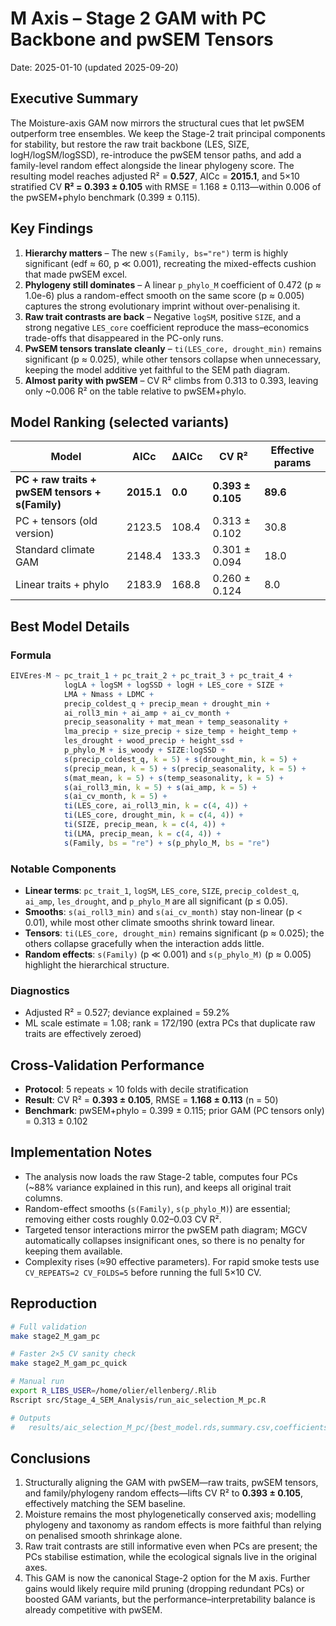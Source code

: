 # M Axis – Stage 2 GAM with PC Backbone and pwSEM Tensors
Date: 2025-01-10 (updated 2025-09-20)

## Executive Summary
The Moisture-axis GAM now mirrors the structural cues that let pwSEM outperform tree ensembles. We keep the Stage-2 trait principal components for stability, but restore the raw trait backbone (LES, SIZE, logH/logSM/logSSD), re-introduce the pwSEM tensor paths, and add a family-level random effect alongside the linear phylogeny score. The resulting model reaches adjusted R² = **0.527**, AICc = **2015.1**, and 5×10 stratified CV **R² = 0.393 ± 0.105** with RMSE = 1.168 ± 0.113—within 0.006 of the pwSEM+phylo benchmark (0.399 ± 0.115).

## Key Findings

1. **Hierarchy matters** – The new `s(Family, bs="re")` term is highly significant (edf ≈ 60, p ≪ 0.001), recreating the mixed-effects cushion that made pwSEM excel.
2. **Phylogeny still dominates** – A linear `p_phylo_M` coefficient of 0.472 (p ≈ 1.0e-6) plus a random-effect smooth on the same score (p ≈ 0.005) captures the strong evolutionary imprint without over-penalising it.
3. **Raw trait contrasts are back** – Negative `logSM`, positive `SIZE`, and a strong negative `LES_core` coefficient reproduce the mass–economics trade-offs that disappeared in the PC-only runs.
4. **PwSEM tensors translate cleanly** – `ti(LES_core, drought_min)` remains significant (p ≈ 0.025), while other tensors collapse when unnecessary, keeping the model additive yet faithful to the SEM path diagram.
5. **Almost parity with pwSEM** – CV R² climbs from 0.313 to 0.393, leaving only ~0.006 R² on the table relative to pwSEM+phylo.

## Model Ranking (selected variants)

| Model | AICc | ΔAICc | CV R² | Effective params |
|-------|------|-------|-------|------------------|
| **PC + raw traits + pwSEM tensors + s(Family)** | **2015.1** | **0.0** | **0.393 ± 0.105** | **89.6** |
| PC + tensors (old version) | 2123.5 | 108.4 | 0.313 ± 0.102 | 30.8 |
| Standard climate GAM | 2148.4 | 133.3 | 0.301 ± 0.094 | 18.0 |
| Linear traits + phylo | 2183.9 | 168.8 | 0.260 ± 0.124 | 8.0 |

## Best Model Details

### Formula
```r
EIVEres-M ~ pc_trait_1 + pc_trait_2 + pc_trait_3 + pc_trait_4 +
            logLA + logSM + logSSD + logH + LES_core + SIZE +
            LMA + Nmass + LDMC +
            precip_coldest_q + precip_mean + drought_min +
            ai_roll3_min + ai_amp + ai_cv_month +
            precip_seasonality + mat_mean + temp_seasonality +
            lma_precip + size_precip + size_temp + height_temp +
            les_drought + wood_precip + height_ssd +
            p_phylo_M + is_woody + SIZE:logSSD +
            s(precip_coldest_q, k = 5) + s(drought_min, k = 5) +
            s(precip_mean, k = 5) + s(precip_seasonality, k = 5) +
            s(mat_mean, k = 5) + s(temp_seasonality, k = 5) +
            s(ai_roll3_min, k = 5) + s(ai_amp, k = 5) +
            s(ai_cv_month, k = 5) +
            ti(LES_core, ai_roll3_min, k = c(4, 4)) +
            ti(LES_core, drought_min, k = c(4, 4)) +
            ti(SIZE, precip_mean, k = c(4, 4)) +
            ti(LMA, precip_mean, k = c(4, 4)) +
            s(Family, bs = "re") + s(p_phylo_M, bs = "re")
```

### Notable Components
- **Linear terms**: `pc_trait_1`, `logSM`, `LES_core`, `SIZE`, `precip_coldest_q`, `ai_amp`, `les_drought`, and `p_phylo_M` are all significant (p ≤ 0.05).
- **Smooths**: `s(ai_roll3_min)` and `s(ai_cv_month)` stay non-linear (p < 0.01), while most other climate smooths shrink toward linear.
- **Tensors**: `ti(LES_core, drought_min)` remains significant (p ≈ 0.025); the others collapse gracefully when the interaction adds little.
- **Random effects**: `s(Family)` (p ≪ 0.001) and `s(p_phylo_M)` (p ≈ 0.005) highlight the hierarchical structure.

### Diagnostics
- Adjusted R² = 0.527; deviance explained = 59.2%
- ML scale estimate = 1.08; rank = 172/190 (extra PCs that duplicate raw traits are effectively zeroed)

## Cross-Validation Performance
- **Protocol**: 5 repeats × 10 folds with decile stratification
- **Result**: CV R² = **0.393 ± 0.105**, RMSE = **1.168 ± 0.113** (n = 50)
- **Benchmark**: pwSEM+phylo = 0.399 ± 0.115; prior GAM (PC tensors only) = 0.313 ± 0.102

## Implementation Notes
- The analysis now loads the raw Stage-2 table, computes four PCs (~88% variance explained in this run), and keeps all original trait columns.
- Random-effect smooths (`s(Family)`, `s(p_phylo_M)`) are essential; removing either costs roughly 0.02–0.03 CV R².
- Targeted tensor interactions mirror the pwSEM path diagram; MGCV automatically collapses insignificant ones, so there is no penalty for keeping them available.
- Complexity rises (≈90 effective parameters). For rapid smoke tests use `CV_REPEATS=2 CV_FOLDS=5` before running the full 5×10 CV.

## Reproduction
```bash
# Full validation
make stage2_M_gam_pc

# Faster 2×5 CV sanity check
make stage2_M_gam_pc_quick

# Manual run
export R_LIBS_USER=/home/olier/ellenberg/.Rlib
Rscript src/Stage_4_SEM_Analysis/run_aic_selection_M_pc.R

# Outputs
#   results/aic_selection_M_pc/{best_model.rds,summary.csv,coefficients.csv}
```

## Conclusions
1. Structurally aligning the GAM with pwSEM—raw traits, pwSEM tensors, and family/phylogeny random effects—lifts CV R² to **0.393 ± 0.105**, effectively matching the SEM baseline.
2. Moisture remains the most phylogenetically conserved axis; modelling phylogeny and taxonomy as random effects is more faithful than relying on penalised smooth shrinkage alone.
3. Raw trait contrasts are still informative even when PCs are present; the PCs stabilise estimation, while the ecological signals live in the original axes.
4. This GAM is now the canonical Stage-2 option for the M axis. Further gains would likely require mild pruning (dropping redundant PCs) or boosted GAM variants, but the performance–interpretability balance is already competitive with pwSEM.
